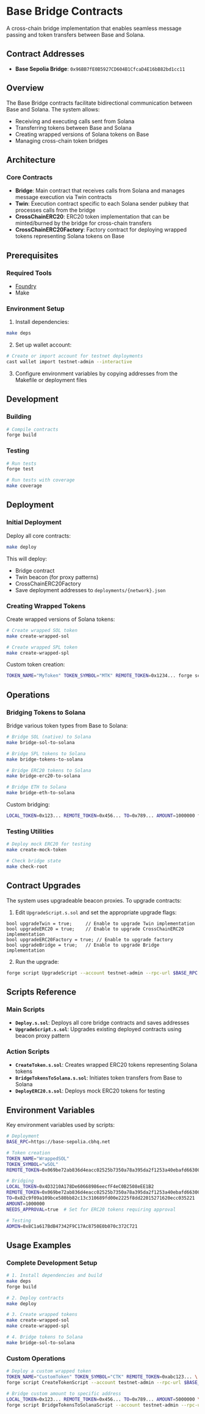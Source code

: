 # Base Bridge Contracts

A cross-chain bridge implementation that enables seamless message passing and token transfers between Base and Solana.

## Contract Addresses

- **Base Sepolia Bridge**: `0x96BB7fE0B5927CD604B1CfcaD4E16bB82bd1cc11`

## Overview

The Base Bridge contracts facilitate bidirectional communication between Base and Solana. The system allows:

- Receiving and executing calls sent from Solana
- Transferring tokens between Base and Solana  
- Creating wrapped versions of Solana tokens on Base
- Managing cross-chain token bridges

## Architecture

### Core Contracts

- **Bridge**: Main contract that receives calls from Solana and manages message execution via Twin contracts
- **Twin**: Execution contract specific to each Solana sender pubkey that processes calls from the bridge
- **CrossChainERC20**: ERC20 token implementation that can be minted/burned by the bridge for cross-chain transfers
- **CrossChainERC20Factory**: Factory contract for deploying wrapped tokens representing Solana tokens on Base

## Prerequisites

### Required Tools

- [Foundry](https://book.getfoundry.sh/getting-started/installation)
- Make

### Environment Setup

1. Install dependencies:
```bash
make deps
```

2. Set up wallet account:
```bash
# Create or import account for testnet deployments
cast wallet import testnet-admin --interactive
```

3. Configure environment variables by copying addresses from the Makefile or deployment files

## Development

### Building

```bash
# Compile contracts
forge build
```

### Testing

```bash
# Run tests
forge test

# Run tests with coverage
make coverage
```

## Deployment

### Initial Deployment

Deploy all core contracts:

```bash
make deploy
```

This will deploy:
- Bridge contract
- Twin beacon (for proxy patterns)
- CrossChainERC20Factory
- Save deployment addresses to `deployments/{network}.json`

### Creating Wrapped Tokens

Create wrapped versions of Solana tokens:

```bash
# Create wrapped SOL token
make create-wrapped-sol

# Create wrapped SPL token  
make create-wrapped-spl
```

Custom token creation:
```bash
TOKEN_NAME="MyToken" TOKEN_SYMBOL="MTK" REMOTE_TOKEN=0x1234... forge script CreateTokenScript --account testnet-admin --rpc-url $BASE_RPC --broadcast -vvvv
```

## Operations

### Bridging Tokens to Solana

Bridge various token types from Base to Solana:

```bash
# Bridge SOL (native) to Solana
make bridge-sol-to-solana

# Bridge SPL tokens to Solana
make bridge-tokens-to-solana

# Bridge ERC20 tokens to Solana
make bridge-erc20-to-solana

# Bridge ETH to Solana
make bridge-eth-to-solana
```

Custom bridging:
```bash
LOCAL_TOKEN=0x123... REMOTE_TOKEN=0x456... TO=0x789... AMOUNT=1000000 forge script BridgeTokensToSolanaScript --account testnet-admin --rpc-url $BASE_RPC --broadcast -vvvv
```

### Testing Utilities

```bash
# Deploy mock ERC20 for testing
make create-mock-token

# Check bridge state
make check-root
```

## Contract Upgrades

The system uses upgradeable beacon proxies. To upgrade contracts:

1. Edit `UpgradeScript.s.sol` and set the appropriate upgrade flags:
```solidity
bool upgradeTwin = true;     // Enable to upgrade Twin implementation
bool upgradeERC20 = true;    // Enable to upgrade CrossChainERC20 implementation  
bool upgradeERC20Factory = true; // Enable to upgrade factory
bool upgradeBridge = true;   // Enable to upgrade Bridge implementation
```

2. Run the upgrade:
```bash
forge script UpgradeScript --account testnet-admin --rpc-url $BASE_RPC --broadcast -vvvv
```

## Scripts Reference

### Main Scripts

- **`Deploy.s.sol`**: Deploys all core bridge contracts and saves addresses
- **`UpgradeScript.s.sol`**: Upgrades existing deployed contracts using beacon proxy pattern

### Action Scripts

- **`CreateToken.s.sol`**: Creates wrapped ERC20 tokens representing Solana tokens
- **`BridgeTokensToSolana.s.sol`**: Initiates token transfers from Base to Solana
- **`DeployERC20.s.sol`**: Deploys mock ERC20 tokens for testing

## Environment Variables

Key environment variables used by scripts:

```bash
# Deployment
BASE_RPC=https://base-sepolia.cbhq.net

# Token creation
TOKEN_NAME="WrappedSOL"
TOKEN_SYMBOL="wSOL" 
REMOTE_TOKEN=0x069be72ab836d4eacc02525b7350a78a395da2f1253a40ebafd6630000000000

# Bridging
LOCAL_TOKEN=0x4D3210A178De60668986eecfF4eC0B2508eEE1B2
REMOTE_TOKEN=0x069be72ab836d4eacc02525b7350a78a395da2f1253a40ebafd6630000000000
TO=0x82c9f09a109bce580bb82c13c310689fd00e2225f8dd22015271620ecc035221
AMOUNT=1000000
NEEDS_APPROVAL=true  # Set for ERC20 tokens requiring approval

# Testing
ADMIN=0x8C1a617BdB47342F9C17Ac8750E0b070c372C721
```

## Usage Examples

### Complete Development Setup

```bash
# 1. Install dependencies and build
make deps
forge build

# 2. Deploy contracts  
make deploy

# 3. Create wrapped tokens
make create-wrapped-sol
make create-wrapped-spl

# 4. Bridge tokens to Solana
make bridge-sol-to-solana
```

### Custom Operations

```bash
# Deploy a custom wrapped token
TOKEN_NAME="CustomToken" TOKEN_SYMBOL="CTK" REMOTE_TOKEN=0xabc123... \
forge script CreateTokenScript --account testnet-admin --rpc-url $BASE_RPC --broadcast

# Bridge custom amount to specific address
LOCAL_TOKEN=0x123... REMOTE_TOKEN=0x456... TO=0x789... AMOUNT=5000000 \
forge script BridgeTokensToSolanaScript --account testnet-admin --rpc-url $BASE_RPC --broadcast
```
